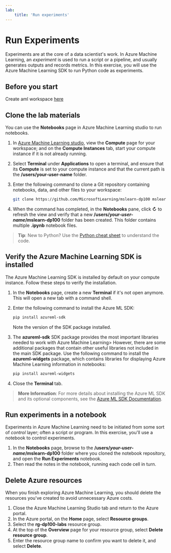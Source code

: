 ```yaml
---
lab:
    title: 'Run experiments'
---
```

# Run Experiments

Experiments are at the core of a data scientist's work. In Azure Machine Learning, an *experiment* is used to run a script or a pipeline, and usually generates outputs and records metrics. In this exercise, you will use the Azure Machine Learning SDK to run Python code as experiments.

## Before you start

Create aml workspace [here](https://github.com/azuredevops619/mslearn-dp100/blob/main/aml-setup.md) 

## Clone the lab materials

You can use the **Notebooks** page in Azure Machine Learning studio to run notebooks. 

1. In [Azure Machine Learning studio](https://ml.azure.com), view the **Compute** page for your workspace; and on the **Compute Instances** tab, start your compute instance if it is not already running.
1. Select **Terminal** under **Applications** to open a terminal, and ensure that its **Compute** is set to your compute instance and that the current path is the **/users/your-user-name** folder.
1. Enter the following command to clone a Git repository containing notebooks, data, and other files to your workspace:

    ```bash
    git clone https://github.com/MicrosoftLearning/mslearn-dp100 mslearn-dp100
    ```
1. When the command has completed, in the **Notebooks** pane, click **&#8635;** to refresh the view and verify that a new **/users/*your-user-name*/mslearn-dp100** folder has been created. This folder contains multiple **.ipynb** notebook files.

> **Tip**: New to Python? Use the [Python cheat sheet](cheat-sheets/dp100-cheat-sheet-python.pdf) to understand the code.

## Verify the Azure Machine Learning SDK is installed

The Azure Machine Learning SDK is installed by default on your compute instance. Follow these steps to verify the installation.

1. In the **Notebooks** page, create a new **Terminal** if it's not open anymore. This will open a new tab with a command shell.
2. Enter the following command to install the Azure ML SDK:

    ```bash
    pip install azureml-sdk
    ```

    Note the version of the SDK package installed.

3. The **azureml-sdk** SDK package provides the most important libraries needed to work with Azure Machine Learning> However, there are some additional packages that contain other useful libraries not included in the main SDK package. Use the following command to install the **azureml-widgets** package, which contains libraries for displaying Azure Machine Learning information in notebooks:

    ```bash
    pip install azureml-widgets
    ```

4. Close the **Terminal** tab.

> **More Information**: For more details about installing the Azure ML SDK and its optional components, see the [Azure ML SDK Documentation](https://docs.microsoft.com/python/api/overview/azure/ml/install?view=azure-ml-py).

## Run experiments in a notebook

Experiments in Azure Machine Learning need to be initiated from some sort of *control* layer; often a script or program. In this exercise, you'll use a notebook to control experiments.

1. In the **Notebooks** page, browse to the **/users/*your-user-name*/mslearn-dp100** folder where you cloned the notebook repository, and open the **Run Experiments** notebook.
2. Then read the notes in the notebook, running each code cell in turn.

## Delete Azure resources

When you finish exploring Azure Machine Learning, you should delete the resources you've created to avoid unnecessary Azure costs.

1. Close the Azure Machine Learning Studio tab and return to the Azure portal.
1. In the Azure portal, on the **Home** page, select **Resource groups**.
1. Select the **rg-dp100-labs** resource group.
1. At the top of the **Overview** page for your resource group, select **Delete resource group**. 
1. Enter the resource group name to confirm you want to delete it, and select **Delete**.
